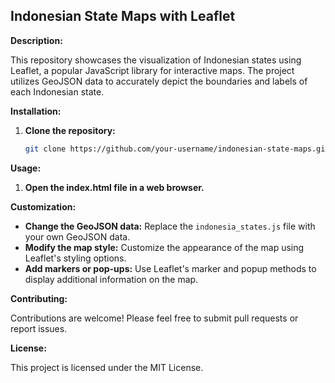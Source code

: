 ## Indonesian State Maps with Leaflet

**Description:**

This repository showcases the visualization of Indonesian states using Leaflet, a popular JavaScript library for interactive maps. The project utilizes GeoJSON data to accurately depict the boundaries and labels of each Indonesian state.

**Installation:**

1. **Clone the repository:**
   ```bash
   git clone https://github.com/your-username/indonesian-state-maps.git
   ```

**Usage:**

1. **Open the index.html file in a web browser.**

**Customization:**

- **Change the GeoJSON data:** Replace the `indonesia_states.js` file with your own GeoJSON data.
- **Modify the map style:** Customize the appearance of the map using Leaflet's styling options.
- **Add markers or pop-ups:** Use Leaflet's marker and popup methods to display additional information on the map.

**Contributing:**

Contributions are welcome! Please feel free to submit pull requests or report issues.

**License:**

This project is licensed under the MIT License.
